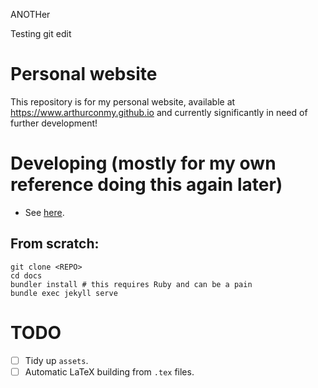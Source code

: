 ANOTHer

Testing git edit

# Personal website

This repository is for my personal website, available at https://www.arthurconmy.github.io and currently significantly in need of further development!

# Developing (mostly for my own reference doing this again later)

* See [here](https://docs.github.com/en/pages/setting-up-a-github-pages-site-with-jekyll/testing-your-github-pages-site-locally-with-jekyll).

## From scratch:

```
git clone <REPO>
cd docs
bundler install # this requires Ruby and can be a pain
bundle exec jekyll serve
```

# TODO

- [ ] Tidy up `assets`.
- [ ] Automatic LaTeX building from `.tex` files.

